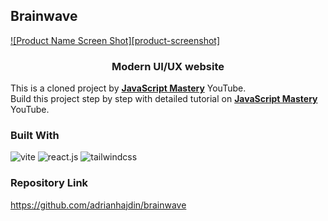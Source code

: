 <!-- ABOUT THE PROJECT -->

## Brainwave

[![Product Name Screen Shot][product-screenshot]](/public/Project%20Screen%20Shot.png)

<div>
 <h3 align="center">Modern UI/UX website</h3>
 
 <div>This is a cloned project by <a href="https://www.youtube.com/@javascriptmastery/videos" target="_blank"><b>JavaScript Mastery</b></a> YouTube. </div>

 <div align="left">
     Build this project step by step with  detailed tutorial on <a href="https://www.youtube.com/@javascriptmastery/videos" target="_blank"><b>JavaScript Mastery</b></a> YouTube.
 </div>
</div>

### Built With

<div>
    <img src="https://img.shields.io/badge/-Vite-black?style=for-the-badge&logoColor=white&logo=vite&color=646CFF" alt="vite" />
    <img src="https://img.shields.io/badge/-React_JS-black?style=for-the-badge&logoColor=white&logo=react&color=61DAFB" alt="react.js" />
    <img src="https://img.shields.io/badge/-Tailwind_CSS-black?style=for-the-badge&logoColor=white&logo=tailwindcss&color=06B6D4" alt="tailwindcss" />
</div>

### Repository Link

https://github.com/adrianhajdin/brainwave
